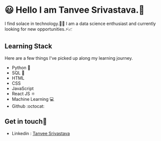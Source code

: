 # 😃 Hello I am Tanvee Srivastava.👋
I find solace in technology.💯:bow:
I am a data science enthusiast and currently looking for new opportunities.⚡📈
## Learning Stack
Here are a few things I've picked up along my learning journey.
- Python :snake:
- SQL 📄
- HTML 
- CSS
- JavaScript 
- React JS ⚛️
- Machine Learning 💻 
- Github :octocat:

## Get in touch📌
- Linkedin : [Tanvee Srivastava](https://www.linkedin.com/in/tanveesrivastava/) 

